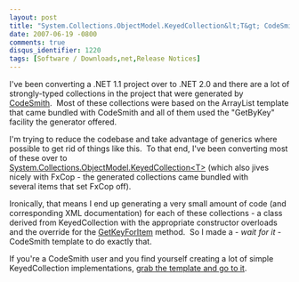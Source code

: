 ```yaml
---
layout: post
title: "System.Collections.ObjectModel.KeyedCollection&lt;T&gt; CodeSmith Template"
date: 2007-06-19 -0800
comments: true
disqus_identifier: 1220
tags: [Software / Downloads,net,Release Notices]
---
```

I've been converting a .NET 1.1 project over to .NET 2.0 and there are a
lot of strongly-typed collections in the project that were generated by
[CodeSmith](http://www.codesmithtools.com/).  Most of these collections
were based on the ArrayList template that came bundled with CodeSmith
and all of them used the "GetByKey" facility the generator offered.

I'm trying to reduce the codebase and take advantage of generics where
possible to get rid of things like this.  To that end, I've been
converting most of these over to
[System.Collections.ObjectModel.KeyedCollection\<T\>](http://msdn2.microsoft.com/en-us/library/ms132438.aspx) (which
also jives nicely with FxCop - the generated collections came bundled
with several items that set FxCop off).

Ironically, that means I end up generating a very small amount of code
(and corresponding XML documentation) for each of these collections - a
class derived from KeyedCollection with the appropriate constructor
overloads and the override for the
[GetKeyForItem](http://msdn2.microsoft.com/en-us/library/ms132454.aspx)
method.  So I made a - *wait for it* - CodeSmith template to do exactly
that.

If you're a CodeSmith user and you find yourself creating a lot of
simple KeyedCollection implementations, [grab the template and go to
it](https://onedrive.live.com/redir?resid=C2CB832A5EC9B707!45435&authkey=!AG1w6CwaJpd_yi0&ithint=file%2czip).

